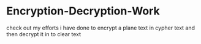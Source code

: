 # Encryption-Decryption-Work
check out my efforts i have done to encrypt a plane text in cypher text and then decrypt it in to clear text
